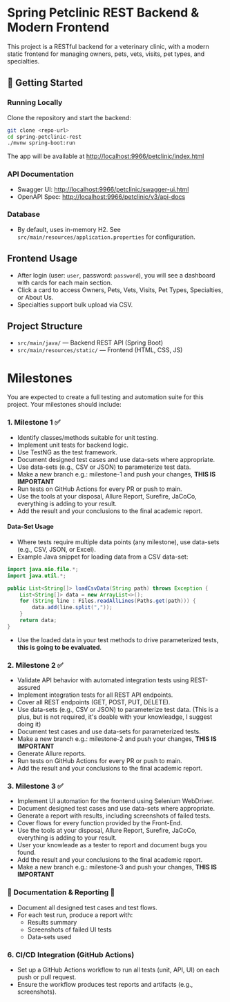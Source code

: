 # Spring Petclinic REST Backend & Modern Frontend

This project is a RESTful backend for a veterinary clinic, with a modern static frontend for managing owners, pets, vets, visits, pet types, and specialties.

## 🚀 Getting Started

### Running Locally

Clone the repository and start the backend:
```sh
git clone <repo-url>
cd spring-petclinic-rest
./mvnw spring-boot:run
```

The app will be available at [http://localhost:9966/petclinic/index.html](http://localhost:9966/petclinic/index.html)

### API Documentation
- Swagger UI: [http://localhost:9966/petclinic/swagger-ui.html](http://localhost:9966/petclinic/swagger-ui.html)
- OpenAPI Spec: [http://localhost:9966/petclinic/v3/api-docs](http://localhost:9966/petclinic/v3/api-docs)

### Database
- By default, uses in-memory H2. See `src/main/resources/application.properties` for configuration.

## Frontend Usage
- After login (user: `user`, password: `password`), you will see a dashboard with cards for each main section.
- Click a card to access Owners, Pets, Vets, Visits, Pet Types, Specialties, or About Us.
- Specialties support bulk upload via CSV.

## Project Structure
- `src/main/java/` — Backend REST API (Spring Boot)
- `src/main/resources/static/` — Frontend (HTML, CSS, JS)

# Milestones
You are expected to create a full testing and automation suite for this project. Your milestones should include:

### 1. Milestone 1 ✅
- Identify classes/methods suitable for unit testing.
- Implement unit tests for backend logic.
- Use TestNG as the test framework.
- Document designed test cases and use data-sets where appropriate.
- Use data-sets (e.g., CSV or JSON) to parameterize test data.
- Make a new branch e.g.: milestone-1 and push your changes, **THIS IS IMPORTANT**
- Run tests on GitHub Actions for every PR or push to main.
- Use the tools at your disposal, Allure Report, Surefire, JaCoCo, everything is adding to your result.
- Add the result and your conclusions to the final academic report.

#### Data-Set Usage
- Where tests require multiple data points (any milestone), use data-sets (e.g., CSV, JSON, or Excel).
- Example Java snippet for loading data from a CSV data-set:

```java
import java.nio.file.*;
import java.util.*;

public List<String[]> loadCsvData(String path) throws Exception {
    List<String[]> data = new ArrayList<>();
    for (String line : Files.readAllLines(Paths.get(path))) {
        data.add(line.split(","));
    }
    return data;
}
```
- Use the loaded data in your test methods to drive parameterized tests, **this is going to be evaluated**.

### 2. Milestone 2 ✅
- Validate API behavior with automated integration tests using REST-assured
- Implement integration tests for all REST API endpoints.
- Cover all REST endpoints (GET, POST, PUT, DELETE).
- Use data-sets (e.g., CSV or JSON) to parameterize test data. (This is a plus, but is not required, it's doable with your knowleadge, I suggest doing it)
- Document test cases and use data-sets for parameterized tests.
- Make a new branch e.g.: milestone-2 and push your changes, **THIS IS IMPORTANT**
- Generate Allure reports.
- Run tests on GitHub Actions for every PR or push to main.
- Add the result and your conclusions to the final academic report.

### 3. Milestone 3 ✅
- Implement UI automation for the frontend using Selenium WebDriver.
- Document designed test cases and use data-sets where appropriate.
- Generate a report with results, including screenshots of failed tests.
- Cover flows for every function provided by the Front-End.
- Use the tools at your disposal, Allure Report, Surefire, JaCoCo, everything is adding to your result.
- User your knowleade as a tester to report and document bugs you found.
- Add the result and your conclusions to the final academic report.
- Make a new branch e.g.: milestone-3 and push your changes, **THIS IS IMPORTANT**

###  📝 Documentation & Reporting  📝
- Document all designed test cases and test flows.
- For each test run, produce a report with:
  - Results summary
  - Screenshots of failed UI tests
  - Data-sets used

### 6. CI/CD Integration (GitHub Actions)
- Set up a GitHub Actions workflow to run all tests (unit, API, UI) on each push or pull request.
- Ensure the workflow produces test reports and artifacts (e.g., screenshots).
